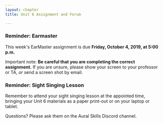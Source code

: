 ```yaml
---
layout: chapter
title: Unit 6 Assignment and Forum

---
```


### Reminder: Earmaster 

This week's EarMaster assignment is due **Friday, October 4, 2019, at 5:00 p.m.**

Important note: **Be careful that you are completing the correct assignment.** If you are unsure, please show your screen to your professor or TA, *or* send a screen shot by email. 

### Reminder: Sight Singing Lesson 

Remember to attend your sight singing lesson at the appointed time, bringing your Unit 6 materials as a paper print-out or on your laptop or tablet. 

Questions? Please ask them on the Aural Skills Discord channel.
